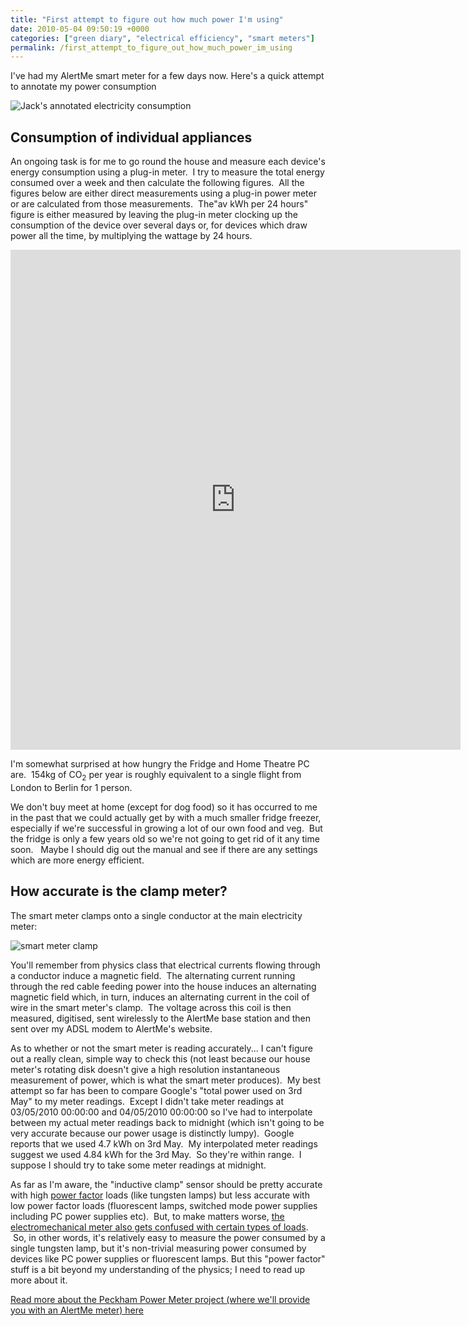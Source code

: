 ```yaml
---
title: "First attempt to figure out how much power I'm using"
date: 2010-05-04 09:50:19 +0000
categories: ["green diary", "electrical efficiency", "smart meters"]
permalink: /first_attempt_to_figure_out_how_much_power_im_using
---
```

I've had my AlertMe smart meter for a few days now. Here's a quick
attempt to annotate my power consumption

![Jack's annotated electricity
consumption](http://farm5.static.flickr.com/4010/4577838776_ce0794669b_o.png)

Consumption of individual appliances
------------------------------------

An ongoing task is for me to go round the house and measure each
device's energy consumption using a plug-in meter.  I try to measure the
total energy consumed over a week and then calculate the following
figures.  All the figures below are either direct measurements using a
plug-in power meter or are calculated from those measurements.  The"av
kWh per 24 hours" figure is either measured by leaving the plug-in meter
clocking up the consumption of the device over several days or, for
devices which draw power all the time, by multiplying the wattage by 24
hours.

<iframe frameborder="0" height="800" src="http://spreadsheets.google.com/pub?key=t-Ts6Xta0A9-tr27_xZjqgg&amp;single=true&amp;gid=8&amp;output=html&amp;widget=true" width="720"></iframe>

I'm somewhat surprised at how hungry the Fridge and Home Theatre PC are.
 154kg of CO<sub>2</sub> per year is roughly equivalent to a single flight from
London to Berlin for 1 person.

We don't buy meet at home (except for dog food) so it has occurred to me
in the past that we could actually get by with a much smaller fridge
freezer, especially if we're successful in growing a lot of our own food
and veg.  But the fridge is only a few years old so we're not going to
get rid of it any time soon.   Maybe I should dig out the manual and see
if there are any settings which are more energy efficient.

How accurate is the clamp meter?
--------------------------------

The smart meter clamps onto a single conductor at the main electricity
meter:

![smart meter
clamp](http://farm5.static.flickr.com/4030/4569076420_8bdf3da8e0.jpg)

You'll remember from physics class that electrical currents flowing
through a conductor induce a magnetic field.  The alternating current
running through the red cable feeding power into the house induces an
alternating magnetic field which, in turn, induces an alternating
current in the coil of wire in the smart meter's clamp.  The voltage
across this coil is then measured, digitised, sent wirelessly to the
AlertMe base station and then sent over my ADSL modem to AlertMe's
website.

As to whether or not the smart meter is reading accurately... I can't
figure out a really clean, simple way to check this (not least because
our house meter's rotating disk doesn't give a high resolution
instantaneous measurement of power, which is what the smart meter
produces).  My best attempt so far has been to compare Google's "total
power used on 3rd May" to my meter readings.  Except I didn't take meter
readings at 03/05/2010 00:00:00 and 04/05/2010 00:00:00 so I've had to
interpolate between my actual meter readings back to midnight (which
isn't going to be very accurate because our power usage is distinctly
lumpy).  Google reports that we used 4.7 kWh on 3rd May.  My
interpolated meter readings suggest we used 4.84 kWh for the 3rd May.
 So they're within range.  I suppose I should try to take some meter
readings at midnight.

As far as I'm aware, the "inductive clamp" sensor should be pretty
accurate with high [power
factor](http://en.wikipedia.org/wiki/Power_factor) loads (like tungsten
lamps) but less accurate with low power factor loads (fluorescent lamps,
switched mode power supplies including PC power supplies etc).  But, to
make matters worse, [the electromechanical meter also gets confused with
certain types of
loads](http://www.dslreports.com/forum/r19884549-Using-a-clampon-ampmeter#19896884).
 So, in other words, it's relatively easy to measure the power consumed
by a single tungsten lamp, but it's non-trivial measuring power consumed
by devices like PC power supplies or fluorescent lamps. But this "power
factor" stuff is a bit beyond my understanding of the physics; I need to
read up more about it.

[Read more about the Peckham Power Meter project (where we'll provide
you with an AlertMe meter) here](/power-meter-project)

